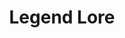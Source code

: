 ---
title: "Legend Lore"
index: "legend-lore"
permalink: /spells/legend-lore/
tags:
  - Spell
  - 5th Level
  - Divination
available_for:
  - Bard
  - Cleric
  - Wizard
level: "5th Level"
school: "Divination"
comp:
  - V
  - S
  - M
material: "incense worth at least 250 gp, which the spell consumes, and four ivory strips worth at least 50 gp each."
cast_time: "10 Minutes"
description: |
  Name or describe a person, place, or object. The spell brings to your mind a brief summary of the significant lore about the thing you named. The lore might consist of current tales, forgotten stories, or even secret lore that has never been widely known. If the thing you named isn't of legendary importance, you gain no information. The more information you already have about the thing, the more precise and detailed the information you receive is.

  The information you learn is accurate but might be couched in figurative language. For example, if you have a mysterious magic axe on hand the spell might yield this information: "Woe to the evildoer whose hand touches the axe, for even the haft slices the hand of the evil ones. Only a true Child of Stone, lover and beloved of Moradin, may awaken the true powers of the axe, and only with the sacred word *Rudnogg* on the lips."
excerpt: "Name or describe a person, place, or object."
source: "Basic Rules"
---